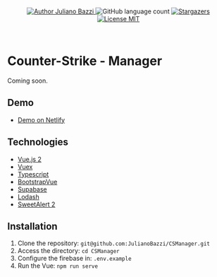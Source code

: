<br/>

<p align="center">
  <a href="https://github.com/JulianoBazzi">
    <img alt="Author Juliano Bazzi" src="https://img.shields.io/badge/author-Juliano%20Bazzi-%23ffb84d?color=01579b&style=for-the-badge">
  </a>
  <img alt="GitHub language count" src="https://img.shields.io/github/languages/count/JulianoBazzi/CSManager?color=01579b&style=for-the-badge">
  <a href="https://github.com/JulianoBazzi/CSManager/stargazers">
    <img alt="Stargazers" src="https://img.shields.io/github/stars/JulianoBazzi/CSManager?color=01579b&style=for-the-badge">
  </a>
  <a href="https://github.com/JulianoBazzi/CSManager/LICENSE.md">
    <img alt="License MIT" src="https://img.shields.io/badge/license-MIT-%2304D361?color=01579b&style=for-the-badge">
  </a>   
</p>

<br/>

# Counter-Strike - Manager
Coming soon.

## Demo
- [Demo on Netlify](https://csmanager.netlify.app/)

## Technologies
- [Vue.js 2](https://vuejs.org/)
- [Vuex](https://vuex.vuejs.org/)
- [Typescript](https://www.typescriptlang.org/)
- [BootstrapVue](https://bootstrap-vue.org/)
- [Supabase](https://supabase.com/)
- [Lodash](https://lodash.com/)
- [SweetAlert 2](https://sweetalert2.github.io/)

## Installation

1. Clone the repository: `git@github.com:JulianoBazzi/CSManager.git`
2. Access the directory: `cd CSManager`
3. Configure the firebase in: `.env.example`
4. Run the Vue: `npm run serve`
